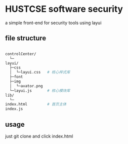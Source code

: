# HUSTCSE software security

a simple front-end for security tools using layui

## file structure

```bash

controlCenter/
  └─
layui/
  ├─css
  │  └─layui.css   # 核心样式库
  ├─font
  ├─img
  │  └─avator.png
  └─layui.js       # 核心模块库
lib/
  └─
index.html         # 首页主体
index.js

```

## usage

just git clone and click index.html